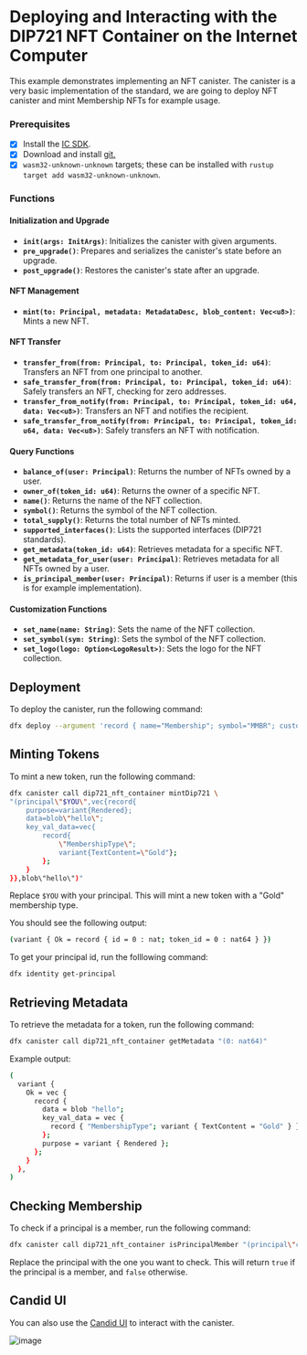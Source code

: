 # Deploying and Interacting with the DIP721 NFT Container on the Internet Computer

This example demonstrates implementing an NFT canister. 
The canister is a very basic implementation of the standard, we are going to deploy NFT canister and mint Membership NFTs for example usage. 


### Prerequisites

-   [x] Install the [IC SDK](https://internetcomputer.org/docs/current/developer-docs/setup/install/index.mdx).
-   [x] Download and install [git.](https://git-scm.com/downloads)
-   [x] `wasm32-unknown-unknown` targets; these can be installed with `rustup target add wasm32-unknown-unknown`.

### Functions

#### Initialization and Upgrade

-   **`init(args: InitArgs)`**: Initializes the canister with given arguments.
-   **`pre_upgrade()`**: Prepares and serializes the canister's state before an upgrade.
-   **`post_upgrade()`**: Restores the canister's state after an upgrade.

#### NFT Management

-   **`mint(to: Principal, metadata: MetadataDesc, blob_content: Vec<u8>)`**: Mints a new NFT.


#### NFT Transfer

-   **`transfer_from(from: Principal, to: Principal, token_id: u64)`**: Transfers an NFT from one principal to another.
-   **`safe_transfer_from(from: Principal, to: Principal, token_id: u64)`**: Safely transfers an NFT, checking for zero addresses.
-   **`transfer_from_notify(from: Principal, to: Principal, token_id: u64, data: Vec<u8>)`**: Transfers an NFT and notifies the recipient.
-   **`safe_transfer_from_notify(from: Principal, to: Principal, token_id: u64, data: Vec<u8>)`**: Safely transfers an NFT with notification.

#### Query Functions

-   **`balance_of(user: Principal)`**: Returns the number of NFTs owned by a user.
-   **`owner_of(token_id: u64)`**: Returns the owner of a specific NFT.
-   **`name()`**: Returns the name of the NFT collection.
-   **`symbol()`**: Returns the symbol of the NFT collection.
-   **`total_supply()`**: Returns the total number of NFTs minted.
-   **`supported_interfaces()`**: Lists the supported interfaces (DIP721 standards).
-   **`get_metadata(token_id: u64)`**: Retrieves metadata for a specific NFT.
-   **`get_metadata_for_user(user: Principal)`**: Retrieves metadata for all NFTs owned by a user.
-   **`is_principal_member(user: Principal)`**: Returns if user is a member (this is for example implementation).

#### Customization Functions

-   **`set_name(name: String)`**: Sets the name of the NFT collection.
-   **`set_symbol(sym: String)`**: Sets the symbol of the NFT collection.
-   **`set_logo(logo: Option<LogoResult>)`**: Sets the logo for the NFT collection.


## Deployment

To deploy the canister, run the following command:

```bash
dfx deploy --argument 'record { name="Membership"; symbol="MMBR"; custodians=null; logo=null;  }' dip721_nft_container
```

## Minting Tokens

To mint a new token, run the following command:

```bash
dfx canister call dip721_nft_container mintDip721 \
"(principal\"$YOU\",vec{record{
    purpose=variant{Rendered};
    data=blob\"hello\";
    key_val_data=vec{
        record{
            \"MembershipType\";
            variant{TextContent=\"Gold"}; 
        };
    }
}},blob\"hello\")"
```

Replace `$YOU` with your principal. This will mint a new token with a "Gold" membership type.

You should see the following output:

```bash
(variant { Ok = record { id = 0 : nat; token_id = 0 : nat64 } })
```

To get your principal id, run the folllowing command:
```bash
dfx identity get-principal
```

## Retrieving Metadata

To retrieve the metadata for a token, run the following command:

```bash
dfx canister call dip721_nft_container getMetadata "(0: nat64)"
```

Example output:

```bash
(
  variant {
    Ok = vec {
      record {
        data = blob "hello";
        key_val_data = vec {
          record { "MembershipType"; variant { TextContent = "Gold" } };
        };
        purpose = variant { Rendered };
      };
    }
  },
)
```

## Checking Membership

To check if a principal is a member, run the following command:

```bash
dfx canister call dip721_nft_container isPrincipalMember "(principal\"c34g5-fdzyx-hoqia-mrhsl-krips-3asow-bjuqe-rtpy7-ene2q-atrbo-kae\")"
```

Replace the principal with the one you want to check. This will return `true` if the principal is a member, and `false` otherwise.

## Candid UI

You can also use the [Candid UI](https://sdk.dfinity.org/docs/candid-guide/candid-ui.html) to interact with the canister.

![image](https://github.com/mervanerenci/ICP_NFT_DIP721/assets/101268022/1c610548-c82d-4796-b102-ca76db872d77)


